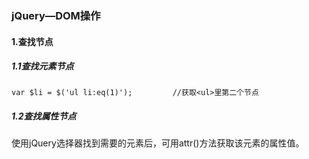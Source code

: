 ### jQuery—DOM操作

#### 1.查找节点

##### 1.1查找元素节点

```
var $li = $('ul li:eq(1)');			//获取<ul>里第二个节点
```

##### 1.2查找属性节点

​		使用jQuery选择器找到需要的元素后，可用attr()方法获取该元素的属性值。

